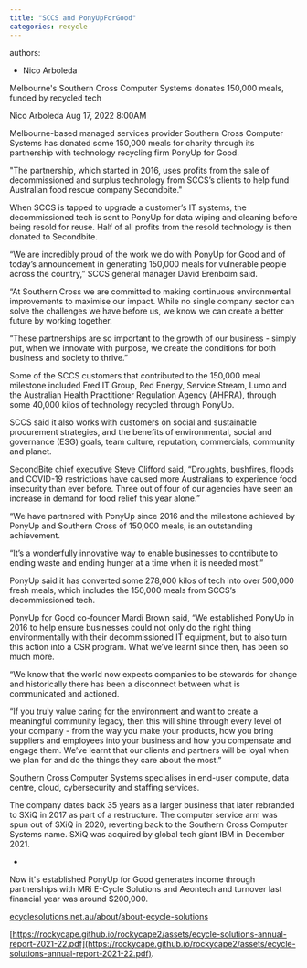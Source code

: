 ```yaml
---
title: "SCCS and PonyUpForGood"
categories: recycle
---
```


authors:
- Nico Arboleda


Melbourne's Southern Cross Computer Systems donates 150,000 meals, funded by recycled tech

Nico Arboleda Aug 17, 2022 8:00AM

Melbourne-based managed services provider Southern Cross Computer Systems has donated some 150,000 meals for charity through its partnership with technology recycling firm PonyUp for Good.

"The partnership, which started in 2016, uses profits from the sale of decommissioned and surplus technology from SCCS’s clients to help fund Australian food rescue company Secondbite."

When SCCS is tapped to upgrade a customer’s IT systems, the decommissioned tech is sent to PonyUp for data wiping and cleaning before being resold for reuse. Half of all profits from the resold technology is then donated to Secondbite.

“We are incredibly proud of the work we do with PonyUp for Good and of today’s announcement in generating 150,000 meals for vulnerable people across the country,” SCCS general manager David Erenboim said.

“At Southern Cross we are committed to making continuous environmental improvements to maximise our impact. While no single company sector can solve the challenges we have before us, we know we can create a better future by working together.

“These partnerships are so important to the growth of our business - simply put, when we innovate with purpose, we create the conditions for both business and society to thrive.”

Some of the SCCS customers that contributed to the 150,000 meal milestone included Fred IT Group, Red Energy, Service Stream, Lumo and the Australian Health Practitioner Regulation Agency (AHPRA), through some 40,000 kilos of technology recycled through PonyUp.

SCCS said it also works with customers on social and sustainable procurement strategies, and the benefits of environmental, social and governance (ESG) goals, team culture, reputation, commercials, community and planet.

SecondBite chief executive Steve Clifford said, “Droughts, bushfires, floods and COVID-19 restrictions have caused more Australians to experience food insecurity than ever before. Three out of four of our agencies have seen an increase in demand for food relief this year alone.”

“We have partnered with PonyUp since 2016 and the milestone achieved by PonyUp and Southern Cross of 150,000 meals, is an outstanding achievement.

“It’s a wonderfully innovative way to enable businesses to contribute to ending waste and ending hunger at a time when it is needed most.”

PonyUp said it has converted some 278,000 kilos of tech into over 500,000 fresh meals, which includes the 150,000 meals from SCCS’s decommissioned tech.

PonyUp for Good co-founder Mardi Brown said, “We established PonyUp in 2016 to help ensure businesses could not only do the right thing environmentally with their decommissioned IT equipment, but to also turn this action into a CSR program. What we’ve learnt since then, has been so much more.

“We know that the world now expects companies to be stewards for change and historically there has been a disconnect between what is communicated and actioned.

“If you truly value caring for the environment and want to create a meaningful community legacy, then this will shine through every level of your company - from the way you make your products, how you bring suppliers and employees into your business and how you compensate and engage them. We’ve learnt that our clients and partners will be loyal when we plan for and do the things they care about the most.”

Southern Cross Computer Systems specialises in end-user compute, data centre, cloud, cybersecurity and staffing services.

The company dates back 35 years as a larger business that later rebranded to SXiQ in 2017 as part of a restructure. The computer service arm was spun out of SXiQ in 2020, reverting back to the Southern Cross Computer Systems name. SXiQ was acquired by global tech giant IBM in December 2021.

*
Now it's established PonyUp for Good generates income through partnerships with MRi E-Cycle Solutions and Aeontech and turnover last financial year was around $200,000.

[ecyclesolutions.net.au/about/about-ecycle-solutions](https://ecyclesolutions.net.au/about/about-ecycle-solutions)

[https://rockycape.github.io/rockycape2/assets/ecycle-solutions-annual-report-2021-22.pdf](https://rockycape.github.io/rockycape2/assets/ecycle-solutions-annual-report-2021-22.pdf). 


